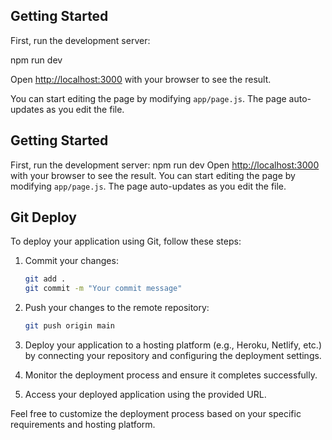 

## Getting Started

First, run the development server:

npm run dev

Open [http://localhost:3000](http://localhost:3000) with your browser to see the result.

You can start editing the page by modifying `app/page.js`. The page auto-updates as you edit the file.


## Getting Started
First, run the development server:
npm run dev
Open [http://localhost:3000](http://localhost:3000) with your browser to see the result.
You can start editing the page by modifying `app/page.js`. The page auto-updates as you edit the file.

## Git Deploy
To deploy your application using Git, follow these steps:

1. Commit your changes:
    ```bash
    git add .
    git commit -m "Your commit message"
    ```

2. Push your changes to the remote repository:
    ```bash
    git push origin main
    ```

3. Deploy your application to a hosting platform (e.g., Heroku, Netlify, etc.) by connecting your repository and configuring the deployment settings.

4. Monitor the deployment process and ensure it completes successfully.

5. Access your deployed application using the provided URL.

Feel free to customize the deployment process based on your specific requirements and hosting platform.
